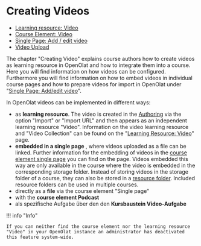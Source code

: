 # Creating Videos

  * [Learning resource: Video](Learning_resource_Video.md)
  * [Course Element: Video](Course_Element_Video.md)
  * [Single Page: Add / edit video](Single_Page_Add_edit_video.md)
  * [Video Upload](Video_Upload.md)

  

The chapter "Creating Video" explains course authors how to create videos as learning resource in OpenOlat and how to integrate them into a course. Here you will find information on how videos can be configured. Furthermore you will find information on how to embed videos in individual course pages and how to prepare videos for import in OpenOlat under "[Single Page: Add/edit video](Single_Page_Add_edit_video.md)".

In OpenOlat videos can be implemented in different ways:

  * as  **learning resource**. The video is created in the [Authoring](../area_modules/Authoring.md) via the option "Import" or "Import URL" and then appears as an independent learning resource "Video". Information on the video learning resource and "Video Collection" can be found on the "[Learning Resource: Video](Learning_resource_Video.md)" page.
  *  **embedded in a single page** , where videos uploaded as a file can be linked. Further information for the embedding of videos in the [course element single page](../learningresources/Course_Element_Single_Page.md) you can find on the page. Videos embedded this way are only available in the course where the video is embedded in the corresponding storage folder. Instead of storing videos in the storage folder of a course, they can also be stored in a [resource folder](../learningresources/Course_Settings.md#including-resource-folder). Included resource folders can be used in multiple courses.
  * directly as a **file** via the course element "Single page"
  * with the **course element Podcast**
  * als spezifische Aufgabe über den den **Kursbaustein Video-Aufgabe** 

!!! info "Info"

    If you can neither find the course element nor the learning resource "Video" in your OpenOlat instance an administrator has deactivated this feature system-wide.


